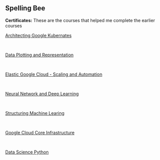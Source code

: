 ## Spelling Bee

**Certificates:**
These are the courses that helped me complete the earlier courses 

<a href='certies/Architecting Google Kubernates.pdf'>Architecting Google Kubernates</a>

<br>

<a href='certies/Data Plotting and Representation.pdf'>Data Plotting and Representation</a>

<br>

<a href='certies/Elastic Google Cloud - Scaling and Automation.pdf'>Elastic Google Cloud - Scaling and Automation</a>

<br>

<a href='certies/Neural Network and Deep Learning.pdf'>Neural Network and Deep Learning</a>

<br>

<a href='certies/Structuring Machine Learing.pdf'>Structuring Machine Learing</a>

<br>

<a href='certies/Google Cloud Core Infrastructure.pdf'>Google Cloud Core Infrastructure</a>

<br>

<a href='certies/Data Science Python.pdf'>Data Science Python</a>


